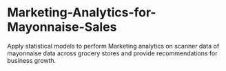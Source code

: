 # Marketing-Analytics-for-Mayonnaise-Sales
Apply statistical models to perform Marketing analytics on scanner data of mayonnaise data across grocery stores and provide recommendations for business growth.
